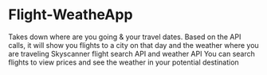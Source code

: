 # Flight-WeatheApp
Takes down where are you going &amp; your travel dates. Based on the API calls, it will show you flights to a city on that day and the weather where you are traveling Skyscanner flight search API and weather API You can search flights to view prices and see the weather in your potential destination
